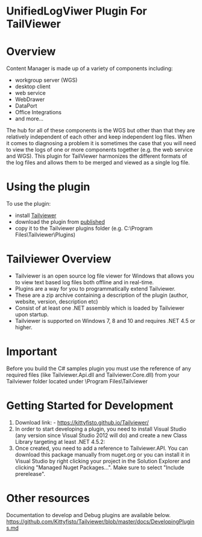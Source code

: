 # UnifiedLogViwer Plugin For TailViewer

# Overview

Content Manager is made up of a variety of components including:

- workgroup server (WGS)
- desktop client
- web service
- WebDrawer
- DataPort
- Office Integrations
- and more...

The hub for all of these components is the WGS but other than that they are relatively independent of each other and keep independent log files. When it comes to diagnosing a problem it is sometimes the case that you will need to view the logs of one or more components together (e.g. the web service and WGS). This plugin for TailViewer harmonizes the different formats of the log files and allows them to be merged and viewed as a single log file.

# Using the plugin

To use the plugin:

- install [Tailviewer](https://kittyfisto.github.io/Tailviewer/)
- download the plugin from [published](Published/UnifiedLogViewerPlugins.1.1.tvp)
- copy it to the Tailviewer plugins folder (e.g. C:\Program Files\Tailviewer\Plugins)

# Tailviewer Overview

- Tailviewer is an open source log file viewer for Windows that allows you to view text based log files both offline and in real-time.
- Plugins are a way for you to programmatically extend Tailviewer.
- These are a zip archive containing a description of the plugin (author, website, version, description etc)
- Consist of at least one .NET assembly which is loaded by Tailviewer upon startup.
- Tailviewer is supported on Windows 7, 8 and 10 and requires .NET 4.5 or higher.

# Important

Before you build the C# samples plugin you must use the reference of any required files (like Tailviewer.Api.dll and Tailviewer.Core.dll)
from your Tailviewer folder located under \Program Files\Tailviewer

# Getting Started for Development

1. Download link: - https://kittyfisto.github.io/Tailviewer/
2. In order to start developing a plugin, you need to install Visual Studio (any version since Visual Studio 2012 will do) and create a new Class Library targeting at least .NET 4.5.2:
3. Once created, you need to add a reference to Tailviewer.API. You can download this package manually from nuget.org or you can install it in Visual Studio by right clicking your project in the Solution Explorer and clicking "Managed Nuget Packages...". Make sure to select "Include prerelease".

# Other resources

Documentation to develop and Debug plugins are available below.
https://github.com/Kittyfisto/Tailviewer/blob/master/docs/DevelopingPlugins.md
